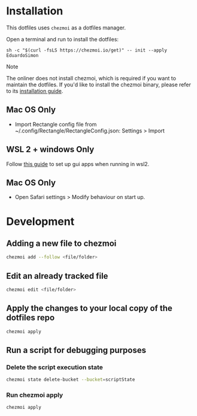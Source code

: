 # Installation

This dotfiles uses `chezmoi` as a dotfiles manager.

Open a terminal and run to install the dotfiles:

```
sh -c "$(curl -fsLS https://chezmoi.io/get)" -- init --apply EduardoSimon
```

> [!NOTE]
> The onliner does not install chezmoi, which is required if you want to maintain the dotfiles. If you'd like to install the chezmoi binary, please refer to its [installation guide](https://www.chezmoi.io/install/#one-line-package-install).


## Mac OS Only

- Import Rectangle config file from ~/.config/Rectangle/RectangleConfig.json: Settings > Import

## WSL 2 + windows Only

Follow [this guide](https://github.com/lackovic/notes/tree/master/Windows/Windows%20Subsystem%20for%20Linux#run-linux-gui-applications) to set up gui apps when running in wsl2.

## Mac OS Only

- Open Safari settings > Modify behaviour on start up.

# Development

## Adding a new file to chezmoi

```bash
chezmoi add --follow <file/folder>
```

## Edit an already tracked file

```bash
chezmoi edit <file/folder>
```

## Apply the changes to your local copy of the dotfiles repo

```bash
chezmoi apply
```

## Run a script for debugging purposes

### Delete the script execution state

```bash
chezmoi state delete-bucket --bucket=scriptState
```

### Run chezmoi apply

```bash
chezmoi apply
```
